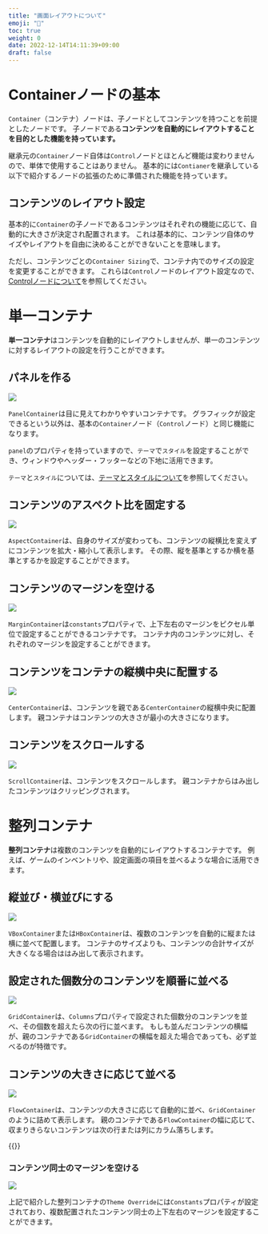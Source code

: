 ```yaml
---
title: "画面レイアウトについて"
emoji: "📐"
toc: true
weight: 0
date: 2022-12-14T14:11:39+09:00
draft: false
---
```


# Containerノードの基本

`Container`（コンテナ）ノードは、子ノードとしてコンテンツを持つことを前提としたノードです。
子ノードである**コンテンツを自動的にレイアウトすることを目的とした機能を持っています。**

継承元の`Container`ノード自体は`Control`ノードとほとんど機能は変わりませんので、単体で使用することはありません。
基本的には`Contianer`を継承している以下で紹介するノードの拡張のために準備された機能を持っています。

## コンテンツのレイアウト設定

基本的に`Container`の子ノードであるコンテンツはそれぞれの機能に応じて、自動的に大きさが決定され配置されます。
これは基本的に、コンテンツ自体のサイズやレイアウトを自由に決めることができないことを意味します。

ただし、コンテンツごとの`Container Sizing`で、コンテナ内でのサイズの設定を変更することができます。
これらは`Control`ノードのレイアウト設定なので、[Controlノードについて](/reference/guiについて/controlノードについて)を参照してください。

# 単一コンテナ

**単一コンテナ**はコンテンツを自動的にレイアウトしませんが、単一のコンテンツに対するレイアウトの設定を行うことができます。

## パネルを作る

![](img/2022-12-15-11-43-55.png)

`PanelContainer`は目に見えてわかりやすいコンテナです。
グラフィックが設定できるという以外は、基本の`Container`ノード（`Control`ノード）と同じ機能になります。

`panel`のプロパティを持っていますので、`テーマ`で`スタイル`を設定することができ、ウィンドウやヘッダー・フッターなどの下地に活用できます。

`テーマ`と`スタイル`については、[テーマとスタイルについて](/reference/guiについて/テーマとスタイルについて)を参照してください。


## コンテンツのアスペクト比を固定する

![](img/2022-12-15-11-07-41.png)

`AspectContainer`は、自身のサイズが変わっても、コンテンツの縦横比を変えずにコンテンツを拡大・縮小して表示します。
その際、縦を基準とするか横を基準とするかを設定することができます。

## コンテンツのマージンを空ける

![](img/2022-12-15-11-14-10.png)

`MarginContainer`は`constants`プロパティで、上下左右のマージンをピクセル単位で設定することができるコンテナです。
コンテナ内のコンテンツに対し、それぞれのマージンを設定することができます。

## コンテンツをコンテナの縦横中央に配置する

![](img/2022-12-15-11-15-48.png)

`CenterContainer`は、コンテンツを親である`CenterContainer`の縦横中央に配置します。
親コンテナはコンテンツの大きさが最小の大きさになります。

## コンテンツをスクロールする

![](img/2022-12-15-18-29-04.png)

`ScrollContainer`は、コンテンツをスクロールします。
親コンテナからはみ出したコンテンツはクリッピングされます。

# 整列コンテナ

**整列コンテナ**は複数のコンテンツを自動的にレイアウトするコンテナです。
例えば、ゲームのインベントリや、設定画面の項目を並べるような場合に活用できます。


## 縦並び・横並びにする

![](img/2022-12-15-11-20-32.png)

`VBoxContainer`または`HBoxContainer`は、複数のコンテンツを自動的に縦または横に並べて配置します。
コンテナのサイズよりも、コンテンツの合計サイズが大きくなる場合ははみ出して表示されます。

## 設定された個数分のコンテンツを順番に並べる

![](img/2022-12-15-11-26-08.png)

`GridContainer`は、`Columns`プロパティで設定された個数分のコンテンツを並べ、その個数を超えたら次の行に並べます。
もしも並んだコンテンツの横幅が、親のコンテナである`GridContainer`の横幅を超えた場合であっても、必ず並べるのが特徴です。

## コンテンツの大きさに応じて並べる

![](img/2022-12-15-11-29-43.png)

`FlowContainer`は、コンテンツの大きさに応じて自動的に並べ、`GridContainer`のように詰めて表示します。
親のコンテナである`FlowContainer`の幅に応じて、収まりきらないコンテンツは次の行または列にカラム落ちします。

{{<tweet user="Hendrik_Brucker" id="1483586477913260033">}}

### コンテンツ同士のマージンを空ける

![](img/2022-12-15-11-36-12.png)

上記で紹介した整列コンテナの`Theme Override`には`Constants`プロパティが設定されており、複数配置されたコンテンツ同士の上下左右のマージンを設定することができます。